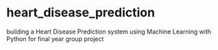 # heart_disease_prediction
 building a Heart Disease Prediction system using Machine Learning with Python for final year group project

